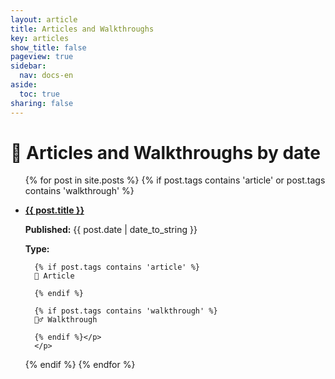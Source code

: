 ```yaml
---
layout: article
title: Articles and Walkthroughs
key: articles
show_title: false
pageview: true
sidebar:
  nav: docs-en
aside:
  toc: true
sharing: false
---
```


# 📒 Articles and Walkthroughs by date

<ul>
  {% for post in site.posts %}
  {% if post.tags contains 'article' or  post.tags contains 'walkthrough' %}
  <li>
  <a href="{{ post.url }}">
    <p><b>{{ post.title }}</b></p></a>
    <p><b>Published:</b> {{ post.date | date_to_string }}
      <p><b>Type:   </b>

      {% if post.tags contains 'article' %} 
      📔 Article

      {% endif %}

      {% if post.tags contains 'walkthrough' %} 
      🚶‍♂️ Walkthrough

      {% endif %}</p>
      </p> 
  </li>
  {% endif %}
  {% endfor %}
</ul>